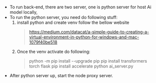 - To run back-end, there are two server, one is python server for host Ai model locally, 
- To run the python server, you need do following stuff:
	1. install python and create venv follow the bellow website
		> https://medium.com/datacat/a-simple-guide-to-creating-a-virtual-environment-in-python-for-windows-and-mac-1079f40be518
	2. Once the venv activate do following:	
		> python -m pip install --upgrade pip
		> pip install transformers torch flask
		> pip install accelerate
		> python ai_server.py
- After python server up, start the node proxy server.

